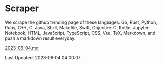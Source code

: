 # Scraper

We scrape the github trending page of these languages: Go, Rust, Python, Ruby, C++, C, Java, Shell, Makefile, Swift, Objective-C, Kotlin, Jupyter-Notebook, HTML, JavaScript, TypeScript, CSS, Vue, TeX, Markdown, and push a markdown result everyday.

[2023-06-04.md](https://github.com/yangwenmai/github-trending-backup/blob/master/2023-06-04.md)

Last Updated: 2023-06-04 04:00:07